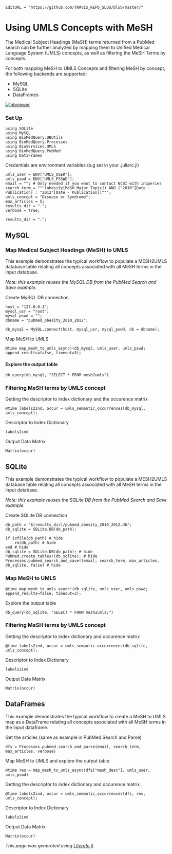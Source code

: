 ```@meta
EditURL = "https://github.com/TRAVIS_REPO_SLUG/blob/master/"
```

# Using UMLS Concepts with MeSH

The Medical Subject Headings (MeSH) terms returned from a PubMed search can be further analyzed
by mapping them to Unified Medical Language System (UMLS) concepts, as well as
filtering the MeSH Terms by concepts.

For both mapping MeSH to UMLS Concepts and filtering MeSH by concept, the following backends are supported:
* MySQL
* SQLite
* DataFrames

[![nbviewer](https://img.shields.io/badge/jupyter_notebook-nbviewer-orange.svg)](http://nbviewer.jupyter.org/github/bcbi/BioMedQuery.jl/tree/master/docs/src/notebooks/2_umls_map_and_filter.ipynb)

### Set Up

```@example 2_umls_map_and_filter
using SQLite
using MySQL
using BioMedQuery.DBUtils
using BioMedQuery.Processes
using BioServices.UMLS
using BioMedQuery.PubMed
using DataFrames
```

Credentials are environment variables (e.g set in your .juliarc.jl)

```@example 2_umls_map_and_filter
umls_user = ENV["UMLS_USER"];
umls_pswd = ENV["UMLS_PSSWD"];
email = ""; # Only needed if you want to contact NCBI with inqueries
search_term = """(obesity[MeSH Major Topic]) AND ("2010"[Date - Publication] : "2012"[Date - Publication])""";
umls_concept = "Disease or Syndrome";
max_articles = 5;
results_dir = ".";
verbose = true;

results_dir = ".";
```

## MySQL

### Map Medical Subject Headings (MeSH) to UMLS

This example demonstrates the typical workflow to populate a MESH2UMLS database
table relating all concepts associated with all MeSH terms in the input database.

*Note: this example reuses the MySQL DB from the PubMed Search and Save example.*

Create MySQL DB connection

```@example 2_umls_map_and_filter
host = "127.0.0.1";
mysql_usr = "root";
mysql_pswd = "";
dbname = "pubmed_obesity_2010_2012";

db_mysql = MySQL.connect(host, mysql_usr, mysql_pswd, db = dbname);
```

Map MeSH to UMLS

```@example 2_umls_map_and_filter
@time map_mesh_to_umls_async!(db_mysql, umls_user, umls_pswd; append_results=false, timeout=3);
```

#### Explore the output table

```@example 2_umls_map_and_filter
db_query(db_mysql, "SELECT * FROM mesh2umls")
```

### Filtering MeSH terms by UMLS concept

Getting the descriptor to index dictionary and the occurence matrix

```@example 2_umls_map_and_filter
@time labels2ind, occur = umls_semantic_occurrences(db_mysql, umls_concept);
```

Descriptor to Index Dictionary

```@example 2_umls_map_and_filter
labels2ind
```

Output Data Matrix

```@example 2_umls_map_and_filter
Matrix(occur)
```

## SQLite

This example demonstrates the typical workflow to populate a MESH2UMLS database
table relating all concepts associated with all MeSH terms in the input database.

*Note: this example reuses the SQLite DB from the PubMed Search and Save example.*

Create SQLite DB connection

```@example 2_umls_map_and_filter
db_path = "$(results_dir)/pubmed_obesity_2010_2012.db";
db_sqlite = SQLite.DB(db_path);

if isfile(db_path) # hide
    rm(db_path) # hide
end # hide
db_sqlite = SQLite.DB(db_path); # hide
PubMed.create_tables!(db_sqlite); # hide
Processes.pubmed_search_and_save!(email, search_term, max_articles, db_sqlite, false) # hide
```

### Map MeSH to UMLS

```@example 2_umls_map_and_filter
@time map_mesh_to_umls_async!(db_sqlite, umls_user, umls_pswd; append_results=false, timeout=3);
```

Explore the output table

```@example 2_umls_map_and_filter
db_query(db_sqlite, "SELECT * FROM mesh2umls;")
```

### Filtering MeSH terms by UMLS concept

Getting the descriptor to index dictionary and occurence matrix

```@example 2_umls_map_and_filter
@time labels2ind, occur = umls_semantic_occurrences(db_sqlite, umls_concept);
```

Descriptor to Index Dictionary

```@example 2_umls_map_and_filter
labels2ind
```

Output Data Matrix

```@example 2_umls_map_and_filter
Matrix(occur)
```

## DataFrames

This example demonstrates the typical workflow to create a MeSH to UMLS map as a DataFrame
relating all concepts associated with all MeSH terms in the input dataframe.

Get the articles (same as example in PubMed Search and Parse)

```@example 2_umls_map_and_filter
dfs = Processes.pubmed_search_and_parse(email, search_term, max_articles, verbose)
```

Map MeSH to UMLS and explore the output table

```@example 2_umls_map_and_filter
@time res = map_mesh_to_umls_async(dfs["mesh_desc"], umls_user, umls_pswd)
```

Getting the descriptor to index dictionary and occurence matrix

```@example 2_umls_map_and_filter
@time labels2ind, occur = umls_semantic_occurrences(dfs, res, umls_concept);
```

Descriptor to Index Dictionary

```@example 2_umls_map_and_filter
labels2ind
```

Output Data Matrix

```@example 2_umls_map_and_filter
Matrix(occur)
```

*This page was generated using [Literate.jl](https://github.com/fredrikekre/Literate.jl).*

